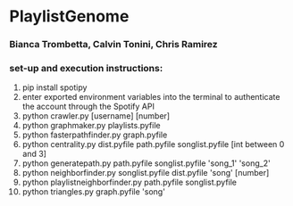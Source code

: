 # PlaylistGenome
### Bianca Trombetta, Calvin Tonini, Chris Ramirez

### set-up and execution instructions:
1. pip install spotipy
2. enter exported environment variables into the terminal to authenticate 
   the account through the Spotify API
3. python crawler.py [username] [number]
4. python graphmaker.py playlists.pyfile
5. python fasterpathfinder.py graph.pyfile
6. python centrality.py dist.pyfile path.pyfile songlist.pyfile [int between 0 and 3]
7. python generatepath.py path.pyfile songlist.pyfile 'song_1' 'song_2' 
8. python neighborfinder.py songlist.pyfile dist.pyfile 'song' [number]
9. python playlistneighborfinder.py path.pyfile songlist.pyfile
9. python triangles.py graph.pyfile 'song'